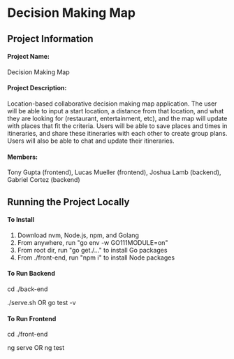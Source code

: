 # Decision Making Map

## Project Information

#### Project Name:
Decision Making Map

#### Project Description:
Location-based collaborative decision making map application. The user will be able to input a start location, a distance from that location, and what they are looking for (restaurant, entertainment, etc), and the map will update with places that fit the criteria. Users will be able to save places and times in itineraries, and share these itineraries with each other to create group plans. Users will also be able to chat and update their itineraries.

#### Members:
Tony Gupta (frontend), Lucas Mueller (frontend), Joshua Lamb (backend), Gabriel Cortez (backend)

## Running the Project Locally

#### To Install
1. Download nvm, Node.js, npm, and Golang
2. From anywhere, run "go env -w GO111MODULE=on"
2. From root dir, run  "go get./..." to install Go packages
3. From ./front-end, run "npm i" to install Node packages

#### To Run Backend
cd ./back-end

./serve.sh OR go test -v

#### To Run Frontend
cd ./front-end

ng serve OR ng test
